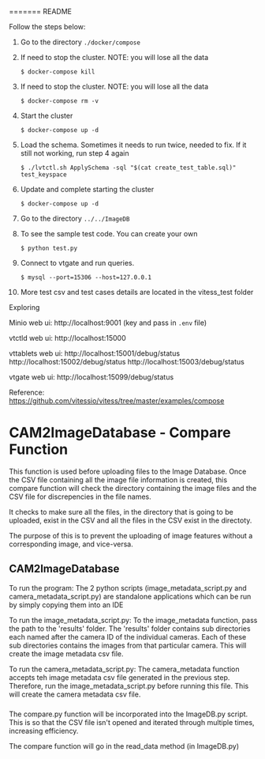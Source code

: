=======
README


Follow the steps below:

1. Go to the directory `./docker/compose`

2. If need to stop the cluster. NOTE: you will lose all the data

	`$ docker-compose kill`  

3. If need to stop the cluster. NOTE: you will lose all the data

	`$ docker-compose rm -v`

4. Start the cluster

	`$ docker-compose up -d`

5. Load the schema. Sometimes it needs to run twice, needed to fix. If it still not working, run step 4 again

	`$ ./lvtctl.sh ApplySchema -sql "$(cat create_test_table.sql)" test_keyspace`

6. Update and complete starting the cluster

	`$ docker-compose up -d`

7. Go to the directory `../../ImageDB`

8. To see the sample test code. You can create your own

	`$ python test.py`

9. Connect to vtgate and run queries.

	`$ mysql --port=15306 --host=127.0.0.1`

10. More test csv and test cases details are located in the vitess_test folder




Exploring

Minio web ui: http://localhost:9001 (key and pass in `.env` file)

vtctld web ui: http://localhost:15000

vttablets web ui: http://localhost:15001/debug/status http://localhost:15002/debug/status http://localhost:15003/debug/status

vtgate web ui: http://localhost:15099/debug/status


Reference: https://github.com/vitessio/vitess/tree/master/examples/compose

# CAM2ImageDatabase - Compare Function
This function is used before uploading files to the Image Database. Once the CSV file containing all the image file information is created, this compare function will check the directory containing the image files and the CSV file for discrepencies in the file names.

It checks to make sure all the files, in the directory that is going to be uploaded, exist in the CSV and all the files in the CSV exist in the directoty.

The purpose of this is to prevent the uploading of image features without a corresponding image, and vice-versa.

## CAM2ImageDatabase

To run the program:
The 2 python scripts (image_metadata_script.py and camera_metadata_script.py) are standalone applications which can be run by simply copying them into an IDE

To run the image_metadata_script.py:
To the image_metadata function, pass the path to the 'results' folder. 
The 'results' folder contains sub directories each named after the camera ID of the individual cameras. Each of these sub directories contains the images from that particular camera.
This will create the image metadata csv file.

To run the camera_metadata_script.py:
The camera_metadata function accepts teh image metadata csv file generated in the previous step. Therefore, run the image_metadata_script.py before running this file.
This will create the camera metadata csv file.

###
The compare.py function will be incorporated into the ImageDB.py script. This is so that the CSV file isn't opened and iterated through multiple times, increasing efficiency.

The compare function will go in the read_data method (in ImageDB.py)
